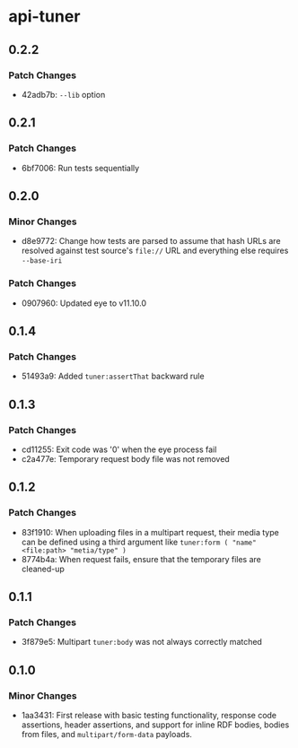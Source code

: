 # api-tuner

## 0.2.2

### Patch Changes

- 42adb7b: `--lib` option

## 0.2.1

### Patch Changes

- 6bf7006: Run tests sequentially

## 0.2.0

### Minor Changes

- d8e9772: Change how tests are parsed to assume that hash URLs are resolved against test source's `file://` URL and everything else requires `--base-iri`

### Patch Changes

- 0907960: Updated eye to v11.10.0

## 0.1.4

### Patch Changes

- 51493a9: Added `tuner:assertThat` backward rule

## 0.1.3

### Patch Changes

- cd11255: Exit code was '0' when the eye process fail
- c2a477e: Temporary request body file was not removed

## 0.1.2

### Patch Changes

- 83f1910: When uploading files in a multipart request, their media type can be defined using a third argument like `tuner:form ( "name" <file:path> "metia/type" )`
- 8774b4a: When request fails, ensure that the temporary files are cleaned-up

## 0.1.1

### Patch Changes

- 3f879e5: Multipart `tuner:body` was not always correctly matched

## 0.1.0

### Minor Changes

- 1aa3431: First release with basic testing functionality, response code assertions, header assertions, and support for inline RDF bodies, bodies from files, and `multipart/form-data` payloads.
